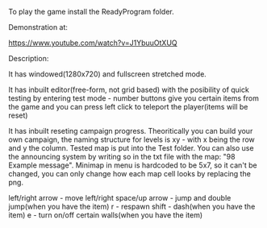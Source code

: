 To play the game install the ReadyProgram folder.

Demonstration at:

https://www.youtube.com/watch?v=J1YbuuOtXUQ

Description:

It has windowed(1280x720) and fullscreen stretched mode.

It has inbuilt editor(free-form, not grid based) with the posibility of quick testing by entering test mode - number buttons give you certain items from the game and you can press left click to teleport the player(items will be reset)

It has inbuilt reseting campaign progress. Theoritically you can build your own campaign, the naming structure for levels is xy - with x being the row and y the column. Tested map is put into the Test folder. You can also use the announcing system by writing so in the txt file with the map: "98 Example message". Minimap in menu is hardcoded to be 5x7, so it can't be changed, you can only change how each map cell looks by replacing the png. 

left/right arrow - move left/right
space/up arrow - jump and double jump(when you have the item)
r - respawn
shift - dash(when you have the item)
e - turn on/off certain walls(when you have the item)
